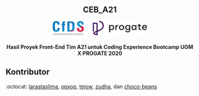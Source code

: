 <h2 align="center">
 CEB_A21
</h2>

<p align="center">
 <img src="https://raw.githubusercontent.com/larastaslima/CEBA21/master/res/penyelenggara.png" alt="CfDS x Progate" width="50%" />
</p>


<h4 align="center">
 Hasil Proyek Front-End Tim A21 untuk Coding Experience Bootcamp UGM X PROGATE 2020
</h4>


## Kontributor
:octocat: [larastaslima](https://github.com/larastaslima), [opxop](https://github.com/opxop), [tejow](https://github.com/tejow), [zudha](https://github.com/zudha), dan [choco-beans](https://github.com/choco-beans)
